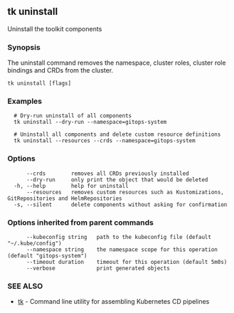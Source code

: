 ## tk uninstall

Uninstall the toolkit components

### Synopsis

The uninstall command removes the namespace, cluster roles, cluster role bindings and CRDs from the cluster.

```
tk uninstall [flags]
```

### Examples

```
  # Dry-run uninstall of all components
  tk uninstall --dry-run --namespace=gitops-system

  # Uninstall all components and delete custom resource definitions
  tk uninstall --resources --crds --namespace=gitops-system

```

### Options

```
      --crds        removes all CRDs previously installed
      --dry-run     only print the object that would be deleted
  -h, --help        help for uninstall
      --resources   removes custom resources such as Kustomizations, GitRepositories and HelmRepositories
  -s, --silent      delete components without asking for confirmation
```

### Options inherited from parent commands

```
      --kubeconfig string   path to the kubeconfig file (default "~/.kube/config")
      --namespace string    the namespace scope for this operation (default "gitops-system")
      --timeout duration    timeout for this operation (default 5m0s)
      --verbose             print generated objects
```

### SEE ALSO

* [tk](tk.md)	 - Command line utility for assembling Kubernetes CD pipelines

